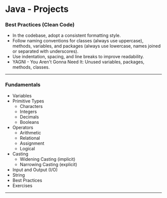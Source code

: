 # Java - Projects

### Best Practices (Clean Code)

- In the codebase, adopt a consistent formatting style.
- Follow naming conventions for classes (always use uppercase), methods, variables, and packages (always use lowercase, names joined or separated with underscores).
- Use indentation, spacing, and line breaks to improve readability.
- YAGNI - You Aren't Gonna Need It:
  Unused variables, packages, methods, classes.

---

### Fundamentals

- Variables
- Primitive Types
  - Characters
  - Integers
  - Decimals
  - Booleans
- Operators
  - Arithmetic
  - Relational
  - Assignment
  - Logical
- Casting
  - Widening Casting (implicit)
  - Narrowing Casting (explicit)
- Input and Output (I/O)
- String
- Best Practices
- Exercises

---
